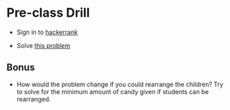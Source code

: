 # Pre-class Drill

- Sign in to [hackerrank](https://www.hackerrank.com/)

- Solve [this problem](https://www.hackerrank.com/challenges/candies/problem)

## Bonus

- How would the problem change if you could rearrange the children? Try to solve for the minimum amount of candy given if students can be rearranged.
